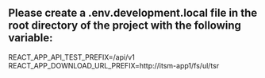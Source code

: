 ## Please create a .env.development.local file in the root directory of the project with the following variable:<br />
REACT_APP_API_TEST_PREFIX=/api/v1<br />
REACT_APP_DOWNLOAD_URL_PREFIX=http://itsm-app1/fs/ul/tsr
